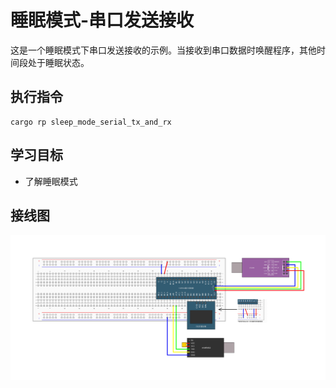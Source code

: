 # 睡眠模式-串口发送接收

这是一个睡眠模式下串口发送接收的示例。当接收到串口数据时唤醒程序，其他时间段处于睡眠状态。

## 执行指令

```shell
cargo rp sleep_mode_serial_tx_and_rx
```

## 学习目标

- 了解睡眠模式

## 接线图

![](../../../images/wiring_diagram/13-2%20睡眠模式+串口发送+接收.jpg)
